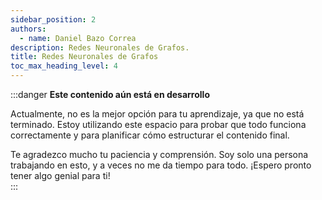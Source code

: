 ```yaml
---
sidebar_position: 2
authors:
  - name: Daniel Bazo Correa
description: Redes Neuronales de Grafos.
title: Redes Neuronales de Grafos
toc_max_heading_level: 4
---
```


:::danger **Este contenido aún está en desarrollo**

Actualmente, no es la mejor opción para tu aprendizaje, ya que no está
terminado. Estoy utilizando este espacio para probar que todo funciona
correctamente y para planificar cómo estructurar el contenido final.

Te agradezco mucho tu paciencia y comprensión. Soy solo una persona trabajando
en esto, y a veces no me da tiempo para todo. ¡Espero pronto tener algo genial
para ti!  
:::
